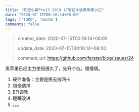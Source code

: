 ```yaml
---
title: "联想小新Pro13 2019 i7笔记本装黑苹果小记"
date: "2020-07-15T00:16:14+08:00"
tags: ['TODO', 'macOS']
comments: false
---
```


> created_date: 2020-07-15T00:16:14+08:00

> update_date: 2020-07-15T00:16:14+08:00

> comment_url: https://github.com/ferstar/blog/issues/24

黑苹果已经主力使用很久了，先开个坑，慢慢填。

1. 硬件准备：主要是换无线网卡
2. 镜像选择
3. EFI调教
4. 睡眠改进
5. 。。。

